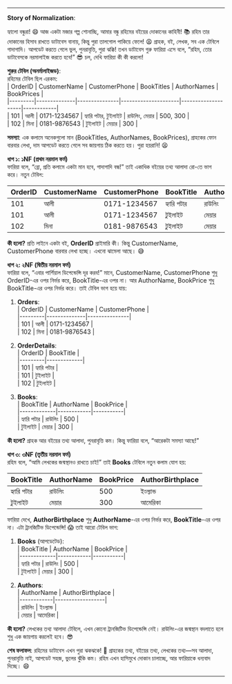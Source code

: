 
---

**Story of Normalization**:

হ্যালো বন্ধুরা! 😄 আজ একটা মজার গল্প শোনাচ্ছি, আমার বন্ধু রহিমের বইয়ের দোকানের কাহিনী! 📚 রহিম তার দোকানের হিসাব রাখতে ডাটাবেস বানায়, কিন্তু পুরা তালগোল পাকিয়ে ফেলে! 😩 গ্রাহক, বই, লেখক, সব এক টেবিলে গাদাগাদি। আপডেট করতে গেলে ভুল, পুনরাবৃত্তি, পুরা ঝক্কি! তখন ডাটাবেস গুরু ফারিয়া এসে বলে, “রহিম, তোর ডাটাবেসকে নরমালাইজ করতে হবে!” 😎 চল, দেখি ফারিয়া কী কী করলো!

**শুরুর টেবিল (অনর্মালাইজড)**:  
রহিমের টেবিল ছিল এরকম:  
| OrderID | CustomerName | CustomerPhone | BookTitles | AuthorNames | BookPrices |  
|---------|--------------|---------------|---------------------|--------------------|------------|  
| 101 | আলী | 0171-1234567 | হ্যারি পটার, টুইলাইট | রাউলিং, মেয়ার | 500, 300 |  
| 102 | মিনা | 0181-9876543 | টুইলাইট | মেয়ার | 300 |

**সমস্যা**: এক কলামে অনেকগুলো মান (BookTitles, AuthorNames, BookPrices), গ্রাহকের ফোন বারবার লেখা, দাম আপডেট করতে গেলে সব জায়গায় ঠিক করতে হয়। পুরা হয়রানি! 😫

**ধাপ ১: ১NF (প্রথম নরমাল ফর্ম)**  
ফারিয়া বলে, “ব্রো, প্রতি কলামে একটা মান হবে, গাদাগাদি বন্ধ!” তাই একাধিক বইয়ের তথ্য আলাদা রো-তে ভাগ করে। নতুন টেবিল:

| OrderID | CustomerName | CustomerPhone | BookTitle   | AuthorName | BookPrice |
| ------- | ------------ | ------------- | ----------- | ---------- | --------- |
| 101     | আলী          | 0171-1234567  | হ্যারি পটার | রাউলিং     | 500       |
| 101     | আলী          | 0171-1234567  | টুইলাইট     | মেয়ার     | 300       |
| 102     | মিনা         | 0181-9876543  | টুইলাইট     | মেয়ার     | 300       |

**কী হলো?** প্রতি লাইনে একটা বই, **OrderID** প্রাইমারি কী। কিন্তু CustomerName, CustomerPhone বারবার লেখা হচ্ছে। এখনো ঝামেলা আছে। 😅

**ধাপ ২: ২NF (দ্বিতীয় নরমাল ফর্ম)**  
ফারিয়া বলে, “এবার পার্শিয়াল ডিপেন্ডেন্সি দূর করব!” মানে, CustomerName, CustomerPhone শুধু OrderID-এর ওপর নির্ভর করে, BookTitle-এর ওপর না। আর AuthorName, BookPrice শুধু BookTitle-এর ওপর নির্ভর করে। তাই টেবিল ভাগ হয়ে যায়:

1. **Orders**:  
   | OrderID | CustomerName | CustomerPhone |  
   |---------|--------------|---------------|  
   | 101 | আলী | 0171-1234567 |  
   | 102 | মিনা | 0181-9876543 |

2. **OrderDetails**:  
   | OrderID | BookTitle |  
   |---------|-------------|  
   | 101 | হ্যারি পটার |  
   | 101 | টুইলাইট |  
   | 102 | টুইলাইট |

3. **Books**:  
   | BookTitle | AuthorName | BookPrice |  
   |-------------|------------|-----------|  
   | হ্যারি পটার | রাউলিং | 500 |  
   | টুইলাইট | মেয়ার | 300 |

**কী হলো?** গ্রাহক আর বইয়ের তথ্য আলাদা, পুনরাবৃত্তি কম। কিন্তু ফারিয়া বলে, “আরেকটা সমস্যা আছে!”

**ধাপ ৩: ৩NF (তৃতীয় নরমাল ফর্ম)**  
রহিম বলে, “আমি লেখকের জন্মস্থানও রাখতে চাই!” তাই **Books** টেবিলে নতুন কলাম যোগ হয়:

| BookTitle   | AuthorName | BookPrice | AuthorBirthplace |
| ----------- | ---------- | --------- | ---------------- |
| হ্যারি পটার | রাউলিং     | 500       | ইংল্যান্ড        |
| টুইলাইট     | মেয়ার     | 300       | আমেরিকা          |

ফারিয়া দেখে, **AuthorBirthplace** শুধু **AuthorName**-এর ওপর নির্ভর করে, **BookTitle**-এর ওপর না। এটা ট্রানজিটিভ ডিপেন্ডেন্সি! 😱 তাই আরো টেবিল ভাগ:

1. **Books** (আপডেটেড):  
   | BookTitle | AuthorName | BookPrice |  
   |-------------|------------|-----------|  
   | হ্যারি পটার | রাউলিং | 500 |  
   | টুইলাইট | মেয়ার | 300 |

2. **Authors**:  
   | AuthorName | AuthorBirthplace |  
   |------------|------------------|  
   | রাউলিং | ইংল্যান্ড |  
   | মেয়ার | আমেরিকা |

**কী হলো?** লেখকের তথ্য আলাদা টেবিলে, এখন কোনো ট্রানজিটিভ ডিপেন্ডেন্সি নেই। রাউলিং-এর জন্মস্থান বদলাতে হলে শুধু এক জায়গায় করলেই হবে। 😎

**শেষ ফলাফল**: রহিমের ডাটাবেস এখন পুরা ঝকঝকে! 🥳 গ্রাহকের তথ্য, বইয়ের তথ্য, লেখকের তথ্য—সব আলাদা, পুনরাবৃত্তি নাই, আপডেট সহজ, ভুলের ঝুঁকি কম। রহিম এখন হাসিমুখে দোকান চালাচ্ছে, আর ফারিয়াকে ধন্যবাদ দিচ্ছে। 😄

---
